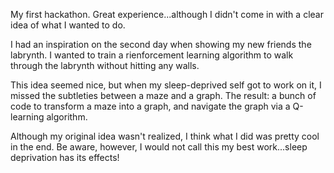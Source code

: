 My first hackathon. Great experience...although I didn't come in with a clear idea of what I wanted to do. 

I had an inspiration on the second day when showing my new friends the labrynth. I wanted to train a rienforcement learning algorithm to walk through the labrynth without hitting any walls.

This idea seemed nice, but when my sleep-deprived self got to work on it, I missed the subtleties between a maze and a graph. The result: a bunch of code to transform a maze into a graph, and navigate the graph via a Q-learning algorithm.

Although my original idea wasn't realized, I think what I did was pretty cool in the end. Be aware, however, I would not call this my best work...sleep deprivation has its effects! 
